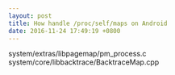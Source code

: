 ```yaml
---
layout: post
title: How handle /proc/self/maps on Android
date: 2016-11-24 17:49:19 +0800
---
```


system/extras/libpagemap/pm_process.c
system/core/libbacktrace/BacktraceMap.cpp
